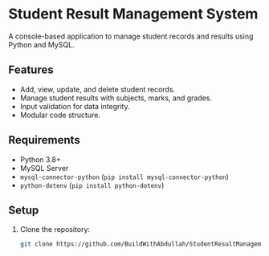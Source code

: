 # Student Result Management System

A console-based application to manage student records and results using Python and MySQL.

## Features
- Add, view, update, and delete student records.
- Manage student results with subjects, marks, and grades.
- Input validation for data integrity.
- Modular code structure.

## Requirements
- Python 3.8+
- MySQL Server
- `mysql-connector-python` (`pip install mysql-connector-python`)
- `python-dotenv` (`pip install python-dotenv`)

## Setup
1. Clone the repository:
   ```bash
   git clone https://github.com/BuildWithAbdullah/StudentResultManagement.git